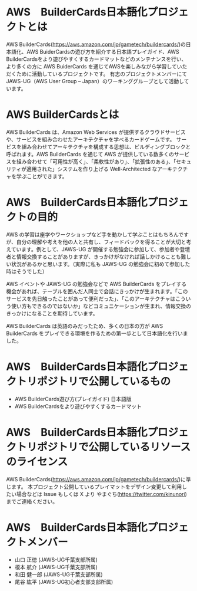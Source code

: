 # AWS　BuilderCards日本語化プロジェクトとは
AWS BuilderCards(https://aws.amazon.com/jp/gametech/buildercards/)の日本語化、AWS BuiderCardsの遊び方を紹介する日本語プレイガイド、AWS BuilderCardsをより遊びやすくするカードマットなどのメンテナンスを行い、より多くの方に AWS BuiderCards を通じてAWSを楽しみながら学習していただくために活動しているプロジェクトです。
有志のプロジェクトメンバーにて JAWS-UG（AWS User Group – Japan）のワーキンググループとして活動しています。

# AWS BuilderCardsとは
AWS BuilderCards は、Amazon Web Services が提供するクラウドサービスや、サービスを組み合わせたアーキテクチャを学べるカードゲームです。
サービスを組み合わせてアーキテクチャを構成する思想は、ビルディングブロックと呼ばれます。AWS BuilderCards を通じて AWS が提供している数多くのサービスを組み合わせて「可用性が高く」、「柔軟性があり」、「拡張性のある」、「セキュリティが適用された」システムを作り上げる Well-Architected なアーキテクチャを学ぶことができます。

# AWS　BuilderCards日本語化プロジェクトの目的
AWS の学習は座学やワークショップなど手を動かして学ぶことはもちろんですが、自分の理解や考えを他の人と共有し、フィードバックを得ることが大切と考えています。例として、JAWS-UG が開催する勉強会に参加して、参加者や登壇者と情報交換することがありますが、きっかけがなければ話しかけることも難しい状況があるかと思います。（実際に私も JAWS-UG の勉強会に初めて参加した時はそうでした）

AWS イベントや JAWS-UG の勉強会などで AWS BuilderCards をプレイする機会があれば、テーブルを囲んだ人同士で会話にきっかけが生まれます。「このサービスを先日触ったことがあって便利だった」、「このアーキテクチャはこういう使い方もできるのではないか」などコミュニケーションが生まれ、情報交換のきっかけになることを期待しています。

AWS BuilderCards は英語のみだったため、多くの日本の方が AWS BuilderCards をプレイできる環境を作るための第一歩として日本語化を行いました。

# AWS　BuilderCards日本語化プロジェクトリポジトリで公開しているもの
- AWS BuilderCards遊び方(プレイガイド) 日本語版
- AWS BuilderCardsをより遊びやすくするカードマット

# AWS　BuilderCards日本語化プロジェクトリポジトリで公開しているリソースのライセンス
AWS BuilderCards(https://aws.amazon.com/jp/gametech/buildercards/)に準じます。
本プロジェクト公開しているプレイマットをデザイン変更して利用したい場合などは Issue もしくは X より やまぐち(https://twitter.com/kinunori) までご連絡ください。

# AWS　BuilderCards日本語化プロジェクトメンバー
- 山口 正徳 (JAWS-UG千葉支部所属)
- 榎本 航介 (JAWS-UG千葉支部所属)
- 和田 健一郎 (JAWS-UG千葉支部所属)
- 尾谷 紘平 (JAWS-UG初心者支部支部所属)



